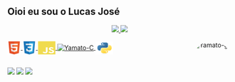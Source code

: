 ## Oioi eu sou o Lucas José
<div align="center">
  <a href="https://github.com/yamatosz">
  <img height="180em" src="https://github-readme-stats.vercel.app/api?username=yamatosz&show_icons=true&theme=dracula&include_all_commits=true&count_private=true"/>
  <img height="180em" src="https://github-readme-stats.vercel.app/api/top-langs/?username=yamatosz&layout=compact&langs_count=7&theme=monokai"/>
</div>
<div style="display: inline_block"><br>
  <img align="center" alt="Yamato-Html" height="30" widht="40" src="https://raw.githubusercontent.com/devicons/devicon/master/icons/html5/html5-original.svg">
  <img align="center" alt="Yamato-Css" height="30" widht="40" src="https://raw.githubusercontent.com/devicons/devicon/master/icons/css3/css3-original.svg">
  <img align="center" alt="Yamato-Js" height="30" width="40" src="https://raw.githubusercontent.com/devicons/devicon/master/icons/javascript/javascript-plain.svg">
  <img align="center" alt="Yamato-C" height="30" widht="40" src="https://cdn.jsdelivr.net/gh/devicons/devicon/icons/c/c-plain.svg">
  <img align="center" alt="Yamato-Python" height="30" width="40" src="https://raw.githubusercontent.com/devicons/devicon/master/icons/python/python-original.svg">
  <img align="right" alt="Yamato-gif" height ="150" style="border-radius:50px;" src="https://cdn.discordapp.com/attachments/822800826140590120/927249451624587365/Gif.gif">
</div>
  
  ##
 
<div> 
  <a href="https://www.instagram.com/lucasjose451/" target="_blank"><img src="https://img.shields.io/badge/-Instagram-%23E4405F?style=for-the-badge&logo=instagram&logoColor=white" target="_blank"></a>
 	<a href="https://www.twitch.tv/yamato_sz" target="_blank"><img src="https://img.shields.io/badge/Twitch-9146FF?style=for-the-badge&logo=twitch&logoColor=white" target="_blank"></a>
  <a href = "mailto:lucasj191218@gmail.com"><img src="https://img.shields.io/badge/-Gmail-%23333?style=for-the-badge&logo=gmail&logoColor=white" target="_blank"></a>
</div>
